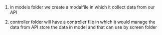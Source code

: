 1. in models folder we create a modalfile in which it collect data from our API

2. controller folder will have a controller file in which it would manage the data from API store the data in model and  that can use by screen folder
